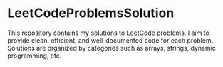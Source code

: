 # LeetCodeProblemsSolution
This repository contains my solutions to LeetCode problems. I aim to provide clean, efficient, and well-documented code for each problem. Solutions are organized by categories such as arrays, strings, dynamic programming, etc.
